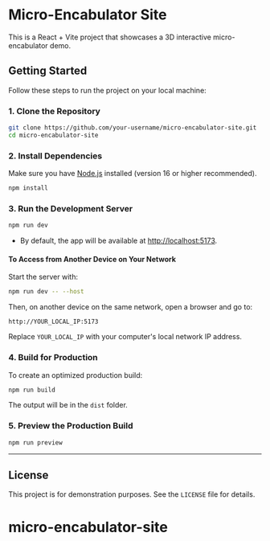 # Micro-Encabulator Site

This is a React + Vite project that showcases a 3D interactive micro-encabulator demo.

## Getting Started

Follow these steps to run the project on your local machine:

### 1. Clone the Repository

```sh
git clone https://github.com/your-username/micro-encabulator-site.git
cd micro-encabulator-site
```

### 2. Install Dependencies

Make sure you have [Node.js](https://nodejs.org/) installed (version 16 or higher recommended).

```sh
npm install
```

### 3. Run the Development Server

```sh
npm run dev
```

- By default, the app will be available at [http://localhost:5173](http://localhost:5173).

#### To Access from Another Device on Your Network

Start the server with:

```sh
npm run dev -- --host
```

Then, on another device on the same network, open a browser and go to:

```
http://YOUR_LOCAL_IP:5173
```

Replace `YOUR_LOCAL_IP` with your computer's local network IP address.

### 4. Build for Production

To create an optimized production build:

```sh
npm run build
```

The output will be in the `dist` folder.

### 5. Preview the Production Build

```sh
npm run preview
```

---

## License

This project is for demonstration purposes. See the `LICENSE` file for details.
# micro-encabulator-site
